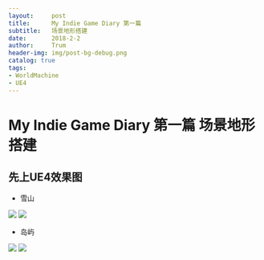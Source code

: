 ```yaml
---
layout:     post
title:      My Indie Game Diary 第一篇
subtitle:   场景地形搭建
date:       2018-2-2
author:     Trum
header-img: img/post-bg-debug.png
catalog: true
tags:
- WorldMachine
- UE4
---
```


# My Indie Game Diary 第一篇 场景地形搭建
## 先上UE4效果图

- 雪山

![](http://mingchuan.wang/img/MyIndieGameDiary/4.png)
![](http://mingchuan.wang/img/MyIndieGameDiary/5.png)

- 岛屿

![](http://mingchuan.wang/img/MyIndieGameDiary/3.png)
![](http://mingchuan.wang/img/MyIndieGameDiary/6.png)
